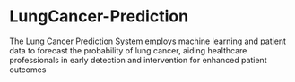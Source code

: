 # LungCancer-Prediction
The Lung Cancer Prediction System employs machine learning and patient data to forecast the probability of lung cancer, aiding healthcare professionals in early detection and intervention for enhanced patient outcomes
